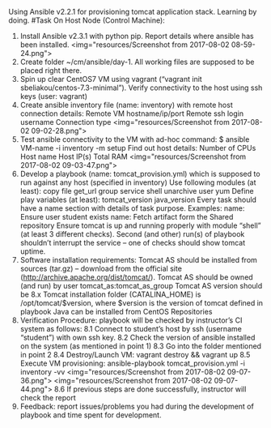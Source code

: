 Using Ansible v2.2.1 for provisioning tomcat application stack. Learning by doing.
#Task
On Host Node (Control Machine):
1. Install Ansible v2.3.1 with python pip. Report details where ansible has been installed.
<img="resources/Screenshot from 2017-08-02 08-59-24.png">
2. Create folder ~/cm/ansible/day-1. All working files are supposed to be placed right there.
3. Spin up clear CentOS7 VM using vagrant (“vagrant init sbeliakou/centos-7.3-minimal”). Verify connectivity to the host using ssh keys (user: vagrant)
4. Create ansible inventory file (name: inventory) with remote host connection details:
Remote VM hostname/ip/port
Remote ssh login username
Connection type
<img="resources/Screenshot from 2017-08-02 09-02-28.png">
5. Test ansible connectivity to the VM with ad-hoc command: 
$ ansible VM-name -i inventory -m setup
Find out host details:
Number of CPUs
Host name
Host IP(s)
Total RAM
<img="resources/Screenshot from 2017-08-02 09-03-47.png">
6. Develop a playbook (name: tomcat_provision.yml) which is supposed to run against any host (specified in inventory)
Use following modules (at least):
copy
file
get_url
group
service
shell
unarchive
user
yum
Define play variables (at least):
tomcat_version
java_version
Every task should have a name section with details of task purpose.
Examples:
name: Ensure user student exists
name: Fetch artifact form the Shared repository
Ensure tomcat is up and running properly with module “shell” (at least 3 different checks).
Second (and other) run(s) of playbook shouldn’t interrupt the service – one of checks should show tomcat uptime.
7. Software installation requirements:
Tomcat AS should be installed from sources (tar.gz) – download from the official site (http://archive.apache.org/dist/tomcat/).
Tomcat AS should be owned (and run) by user tomcat_as:tomcat_as_group
Tomcat AS version should be 8.x
Tomcat installation folder (CATALINA_HOME) is /opt/tomcat/$version, where $version is the version of tomcat defined in playbook
Java can be installed from CentOS Repositories
8. Verification Procedure: playbook will be checked by instructor’s CI system as follows:
8.1 Connect to student’s host by ssh (username “student”) with own ssh key.
8.2 Check the version of ansible installed on the system (as mentioned in point 1)
8.3 Go into the folder mentioned in point 2
8.4 Destroy/Launch VM: vagrant destroy && vagrant up
8.5 Execute VM provisioning: ansible-playbook tomcat_provision.yml -i inventory -vv 
<img="resources/Screenshot from 2017-08-02 09-07-36.png">
<img="resources/Screenshot from 2017-08-02 09-07-44.png">
8.6 If previous steps are done successfully, instructor will check the report
9. Feedback: report issues/problems you had during the development of playbook and time spent for development.